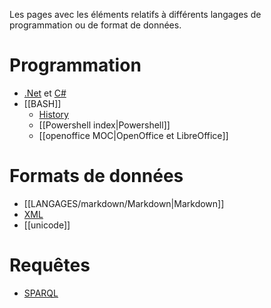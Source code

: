 Les pages avec les éléments relatifs à différents langages de programmation ou de format de données.


# Programmation

- [.Net](/dot-net) et [C#](/dot-net/c-sharp)
- [[BASH]]
    - [History](history.md)
  - [[Powershell index|Powershell]]
  - [[openoffice MOC|OpenOffice et LibreOffice]]
# Formats de données
  - [[LANGAGES/markdown/Markdown|Markdown]]
  - [XML](/xml)
  - [[unicode]]
# Requêtes
  - [SPARQL](/sparql)
